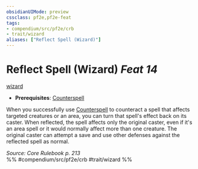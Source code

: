 ```yaml
---
obsidianUIMode: preview
cssclass: pf2e,pf2e-feat
tags:
- compendium/src/pf2e/crb
- trait/wizard
aliases: ["Reflect Spell (Wizard)"]
---
```

# Reflect Spell (Wizard)  *Feat 14*  
[wizard](rules/traits/wizard.md "Wizard Class Trait")  

- **Prerequisites**: [Counterspell](compendium/feats/counterspell-wizard.md)

When you successfully use [Counterspell](compendium/feats/counterspell-wizard.md) to counteract a spell that affects targeted creatures or an area, you can turn that spell's effect back on its caster. When reflected, the spell affects only the original caster, even if it's an area spell or it would normally affect more than one creature. The original caster can attempt a save and use other defenses against the reflected spell as normal.

*Source: Core Rulebook p. 213*  
%% #compendium/src/pf2e/crb #trait/wizard %%
